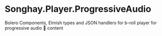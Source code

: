 # Songhay.Player.ProgressiveAudio
Bolero Components, Elmish types and JSON handlers for b-roll player for progressive audio 🎤 content
